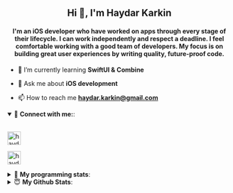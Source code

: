 <h2 align="center">Hi 👋, I'm Haydar Karkin</h2>
<h4 align="center">I'm an iOS developer who have worked on apps through every stage of their lifecycle. I can work independently and respect a deadline. I feel comfortable working with a good team of developers. My focus is on building great user experiences by writing quality, future-proof code.</h4>

- 🌱 I’m currently learning **SwiftUI & Combine**

- 💬 Ask me about **iOS development**

- 📫 How to reach me **haydar.karkin@gmail.com**

<details open> 
 <summary>🔗 <b>Connect with me:</b>: </summary>
<br>
<p align="left">
<a href="https://linkedin.com/in/haydar-karkin" target="blank"><img align="center" src="https://img.shields.io/badge/LinkedIn-0077B5?style=for-the-badge&logo=linkedin&logoColor=white" alt="haydar-karkin" height="30" /></a>
</p>

<p align="left"> <a href="https://twitter.com/haydarkarkin" target="blank"><img src="https://img.shields.io/twitter/follow/haydarkarkin?logo=twitter&style=for-the-badge" height="30" alt="haydarkarkin" /></a> </p>
</details>

<details> 
 <summary>🤖 <b>My programming stats</b>: </summary>
<br>
<!--START_SECTION:waka-->
**I'm a Night 🦉** 

```text
🌞 Morning    10 commits     █░░░░░░░░░░░░░░░░░░░░░░░░   4.88% 
🌆 Daytime    44 commits     █████░░░░░░░░░░░░░░░░░░░░   21.46% 
🌃 Evening    87 commits     ██████████░░░░░░░░░░░░░░░   42.44% 
🌙 Night      64 commits     ███████░░░░░░░░░░░░░░░░░░   31.22%

```
📅 **I'm Most Productive on Sunday** 

```text
Monday       16 commits     ██░░░░░░░░░░░░░░░░░░░░░░░   7.8% 
Tuesday      6 commits      ░░░░░░░░░░░░░░░░░░░░░░░░░   2.93% 
Wednesday    25 commits     ███░░░░░░░░░░░░░░░░░░░░░░   12.2% 
Thursday     29 commits     ███░░░░░░░░░░░░░░░░░░░░░░   14.15% 
Friday       21 commits     ██░░░░░░░░░░░░░░░░░░░░░░░   10.24% 
Saturday     35 commits     ████░░░░░░░░░░░░░░░░░░░░░   17.07% 
Sunday       73 commits     █████████░░░░░░░░░░░░░░░░   35.61%

```


📊 **This Week I Spent My Time On** 

```text
💬 Programming Languages: 
No Activity Tracked This Week

```

**I Mostly Code in Swift** 

```text
Swift                    16 repos            ██████████████████░░░░░░░   72.73% 
Objective-C              2 repos             ██░░░░░░░░░░░░░░░░░░░░░░░   9.09% 
JavaScript               1 repo              █░░░░░░░░░░░░░░░░░░░░░░░░   4.55% 
HTML                     1 repo              █░░░░░░░░░░░░░░░░░░░░░░░░   4.55% 
Vue                      1 repo              █░░░░░░░░░░░░░░░░░░░░░░░░   4.55%

```



 Last Updated on 13/06/2021
<!--END_SECTION:waka-->
</details>


<details>
<summary>😇 <b>My Github Stats</b>: </summary>
<br>

<p>&nbsp;<img align="center" src="https://github-readme-stats.vercel.app/api?username=haydarkarkin&show_icons=true&locale=en&theme=dark" alt="haydarkarkin" /></p>

<p><img align="center" src="https://github-readme-streak-stats.herokuapp.com/?user=haydarkarkin&theme=dark" alt="haydarkarkin" /></p>
</details>
